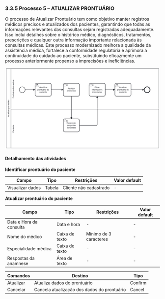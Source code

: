 ### 3.3.5 Processo 5 – ATUALIZAR PRONTUÁRIO

O processo de Atualizar Prontuário tem como objetivo manter registros médicos precisos e atualizados dos pacientes, garantindo que todas as informações relevantes das consultas sejam registradas adequadamente. Isso inclui detalhes sobre o histórico médico, diagnósticos, tratamentos, prescrições e qualquer outra informação importante relacionada às consultas médicas. Este processo modernizado melhora a qualidade da assistência médica, fortalece a conformidade regulatória e aprimora a continuidade do cuidado ao paciente, substituindo eficazmente um processo anteriormente propenso a imprecisões e ineficiências.
 
![Exemplo de um Modelo BPMN do PROCESSO 5](images/processo_5_atualizar_prontuario.png "Modelo BPMN do Processo 5.")



#### Detalhamento das atividades


**Identificar prontuário do paciente**

| **Campo**       | **Tipo**         | **Restrições** | **Valor default** |
| ---             | ---              | ---            | ---               |
| Visualizar dados | Tabela  |     Cliente não cadastrado           |         -          |


**Atualizar prontuário do paciente**

| **Campo**       | **Tipo**         | **Restrições** | **Valor default** |
| ---             | ---              | ---            | ---               |
| Data e Hora da consulta        | Data e hora          | -            |  -    |
| Nome do médico   | Caixa de texto  |      Mínimo de 3 caracteres	       |  - |
| Especialidade médica | Caixa de texto |        -        |    -               |
| Respostas da anamnese |         Área de texto         |        -        |  -  |

| **Comandos**         |  **Destino**                   | **Tipo**             |
| ---                  | ---                            | ---                  |
|       Atualizar      |  Atualiza dados do prontuário  |       Confirm        |
|       Cancelar       | Cancela atualização dos dados do prontuário |  Cancel |
